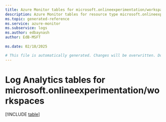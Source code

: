 ```yaml
---
title: Azure Monitor tables for microsoft.onlineexperimentation/workspaces
description: Azure Monitor tables for resource type microsoft.onlineexperimentation/workspaces
ms.topic: generated-reference
ms.service: azure-monitor
ms.subservice: logs
ms.author: edbaynash
author: EdB-MSFT
   
ms.date: 02/18/2025

# This file is automatically generated. Changes will be overwritten. Do not change this file directly.
---
```


# Log Analytics tables for microsoft.onlineexperimentation/workspaces  

[!INCLUDE [table](~/reusable-content/ce-skilling/azure/includes/azure-monitor/reference/tables/microsoft-onlineexperimentation_workspaces-include.md)]

